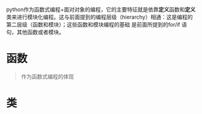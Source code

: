 python作为函数式编程+面对对象的编程，它的主要特征就是依靠**定义**函数和**定义**类来进行模块化编程。这与前面提到的编程层级（hierarchy）相通：这是编程的第二层级（函数和模块）；这些函数和模块编程的基础
是前面所提到的for/if 语句，其他函数或者模块。

# 函数
> 作为函数式编程的体现


# 类
